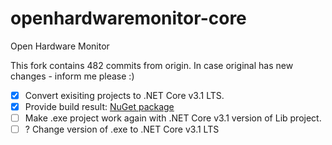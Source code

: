 # openhardwaremonitor-core
Open Hardware Monitor

This fork contains 482 commits from origin. In case original has new changes - inform me please :)

- [x] Convert exisiting projects to .NET Core v3.1 LTS.
- [x] Provide build result: [NuGet package](https://www.nuget.org/packages/OpenHardwareMonitor.Core/0.8.0.5)
- [ ] Make .exe project work again with .NET Core v3.1 version of Lib project.
- [ ] ? Change version of .exe to .NET Core v3.1 LTS
